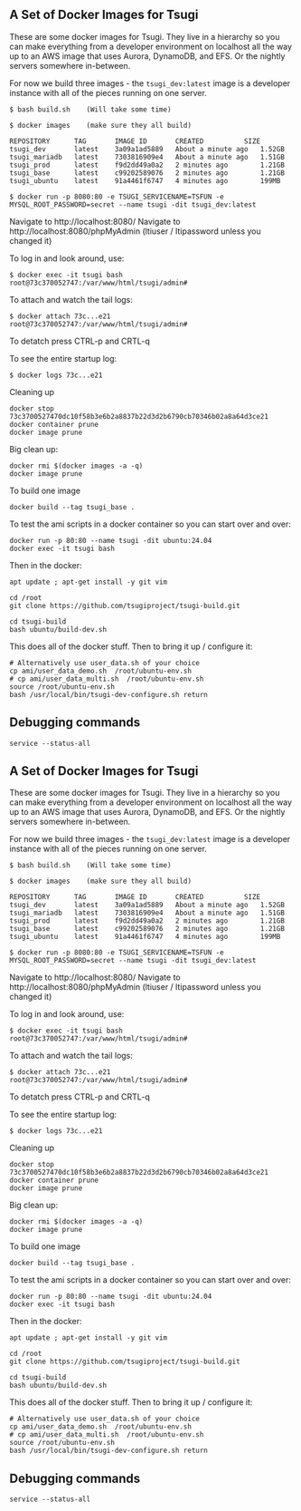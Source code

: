 A Set of Docker Images for Tsugi
--------------------------------

These are some docker images for Tsugi.  They live in a hierarchy so you can make
everything from a developer environment on localhost all the way up to an AWS image
that uses Aurora, DynamoDB, and EFS.  Or the nightly servers somewhere in-between.


For now we build three images - the `tsugi_dev:latest` image is a developer instance
with all of the pieces running on one server.

    $ bash build.sh    (Will take some time)

    $ docker images    (make sure they all build)

    REPOSITORY      TAG       IMAGE ID       CREATED          SIZE
    tsugi_dev       latest    3a09a1ad5889   About a minute ago   1.52GB
    tsugi_mariadb   latest    7303816909e4   About a minute ago   1.51GB
    tsugi_prod      latest    f9d2dd49a0a2   2 minutes ago        1.21GB
    tsugi_base      latest    c99202589076   2 minutes ago        1.21GB
    tsugi_ubuntu    latest    91a4461f6747   4 minutes ago        199MB

    $ docker run -p 8080:80 -e TSUGI_SERVICENAME=TSFUN -e MYSQL_ROOT_PASSWORD=secret --name tsugi -dit tsugi_dev:latest

Navigate to http://localhost:8080/
Navigate to http://localhost:8080/phpMyAdmin (ltiuser / ltipassword unless you changed it)

To log in and look around, use:

    $ docker exec -it tsugi bash
    root@73c370052747:/var/www/html/tsugi/admin#

To attach and watch the tail logs:

    $ docker attach 73c...e21
    root@73c370052747:/var/www/html/tsugi/admin#

To detatch press CTRL-p and CRTL-q

To see the entire startup log:

    $ docker logs 73c...e21

Cleaning up

    docker stop 73c3700527470dc10f58b3e6b2a8837b22d3d2b6790cb70346b02a8a64d3ce21
    docker container prune
    docker image prune

Big clean up:

    docker rmi $(docker images -a -q)
    docker image prune

To build one image

    docker build --tag tsugi_base .

To test the ami scripts in a docker container so you can start over and over:

    docker run -p 80:80 --name tsugi -dit ubuntu:24.04
    docker exec -it tsugi bash

Then in the docker:

    apt update ; apt-get install -y git vim

    cd /root
    git clone https://github.com/tsugiproject/tsugi-build.git

    cd tsugi-build
    bash ubuntu/build-dev.sh

This does all of the docker stuff.  Then to bring it up / configure it:

    # Alternatively use user_data.sh of your choice
    cp ami/user_data_demo.sh  /root/ubuntu-env.sh
    # cp ami/user_data_multi.sh  /root/ubuntu-env.sh
    source /root/ubuntu-env.sh
    bash /usr/local/bin/tsugi-dev-configure.sh return

Debugging commands
------------------

    service --status-all

A Set of Docker Images for Tsugi
--------------------------------

These are some docker images for Tsugi.  They live in a hierarchy so you can make
everything from a developer environment on localhost all the way up to an AWS image
that uses Aurora, DynamoDB, and EFS.  Or the nightly servers somewhere in-between.


For now we build three images - the `tsugi_dev:latest` image is a developer instance
with all of the pieces running on one server.

    $ bash build.sh    (Will take some time)

    $ docker images    (make sure they all build)

    REPOSITORY      TAG       IMAGE ID       CREATED          SIZE
    tsugi_dev       latest    3a09a1ad5889   About a minute ago   1.52GB
    tsugi_mariadb   latest    7303816909e4   About a minute ago   1.51GB
    tsugi_prod      latest    f9d2dd49a0a2   2 minutes ago        1.21GB
    tsugi_base      latest    c99202589076   2 minutes ago        1.21GB
    tsugi_ubuntu    latest    91a4461f6747   4 minutes ago        199MB

    $ docker run -p 8080:80 -e TSUGI_SERVICENAME=TSFUN -e MYSQL_ROOT_PASSWORD=secret --name tsugi -dit tsugi_dev:latest

Navigate to http://localhost:8080/
Navigate to http://localhost:8080/phpMyAdmin (ltiuser / ltipassword unless you changed it)

To log in and look around, use:

    $ docker exec -it tsugi bash
    root@73c370052747:/var/www/html/tsugi/admin#

To attach and watch the tail logs:

    $ docker attach 73c...e21
    root@73c370052747:/var/www/html/tsugi/admin#

To detatch press CTRL-p and CRTL-q

To see the entire startup log:

    $ docker logs 73c...e21

Cleaning up

    docker stop 73c3700527470dc10f58b3e6b2a8837b22d3d2b6790cb70346b02a8a64d3ce21
    docker container prune
    docker image prune

Big clean up:

    docker rmi $(docker images -a -q)
    docker image prune

To build one image

    docker build --tag tsugi_base .

To test the ami scripts in a docker container so you can start over and over:

    docker run -p 80:80 --name tsugi -dit ubuntu:24.04
    docker exec -it tsugi bash

Then in the docker:

    apt update ; apt-get install -y git vim

    cd /root
    git clone https://github.com/tsugiproject/tsugi-build.git

    cd tsugi-build
    bash ubuntu/build-dev.sh

This does all of the docker stuff.  Then to bring it up / configure it:

    # Alternatively use user_data.sh of your choice
    cp ami/user_data_demo.sh  /root/ubuntu-env.sh
    # cp ami/user_data_multi.sh  /root/ubuntu-env.sh
    source /root/ubuntu-env.sh
    bash /usr/local/bin/tsugi-dev-configure.sh return

Debugging commands
------------------

    service --status-all

